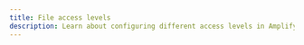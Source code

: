 ```yaml
---
title: File access levels
description: Learn about configuring different access levels in Amplify Storage. Objects can be public, protected, or private.
---
```


<inline-fragment platform="js" src="~/lib/storage/fragments/js/configureaccess.md"></inline-fragment>
<inline-fragment platform="ios" src="~/lib/storage/fragments/ios/configureaccess.md"></inline-fragment>
<inline-fragment platform="android" src="~/lib/storage/fragments/android/configureaccess.md"></inline-fragment>

